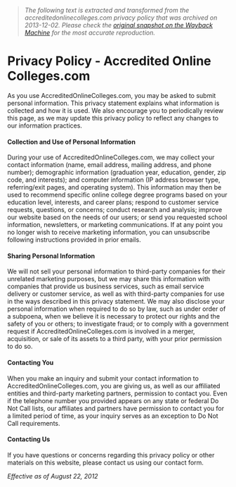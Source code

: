 > *The following text is extracted and transformed from the accreditedonlinecolleges.com privacy policy that was archived on 2013-12-02. Please check the [original snapshot on the Wayback Machine](https://web.archive.org/web/20131202005831id_/http%3A//www.accreditedonlinecolleges.com/privacy-policy) for the most accurate reproduction.*

# Privacy Policy - Accredited Online Colleges.com

As you use AccreditedOnlineColleges.com, you may be asked to submit personal information. This privacy statement explains what information is collected and how it is used. We also encourage you to periodically review this page, as we may update this privacy policy to reflect any changes to our information practices.

#### Collection and Use of Personal Information

During your use of AccreditedOnlineColleges.com, we may collect your contact information (name, email address, mailing address, and phone number); demographic information (graduation year, education, gender, zip code, and interests); and computer information (IP address browser type, referring/exit pages, and operating system). This information may then be used to recommend specific online college degree programs based on your education level, interests, and career plans; respond to customer service requests, questions, or concerns; conduct research and analysis; improve our website based on the needs of our users; or send you requested school information, newsletters, or marketing communications. If at any point you no longer wish to receive marketing information, you can unsubscribe following instructions provided in prior emails.

#### Sharing Personal Information

We will not sell your personal information to third-party companies for their unrelated marketing purposes, but we may share this information with companies that provide us business services, such as email service delivery or customer service, as well as with third-party companies for use in the ways described in this privacy statement. We may also disclose your personal information when required to do so by law, such as under order of a subpoena, when we believe it is necessary to protect our rights and the safety of you or others; to investigate fraud; or to comply with a government request if AccreditedOnlineColleges.com is involved in a merger, acquisition, or sale of its assets to a third party, with your prior permission to do so.

#### Contacting You

When you make an inquiry and submit your contact information to AccreditedOnlineColleges.com, you are giving us, as well as our affiliated entities and third-party marketing partners, permission to contact you. Even if the telephone number you provided appears on any state or federal Do Not Call lists, our affiliates and partners have permission to contact you for a limited period of time, as your inquiry serves as an exception to Do Not Call requirements.

#### Contacting Us

If you have questions or concerns regarding this privacy policy or other materials on this website, please contact us using our contact form.

_Effective as of August 22, 2012_
